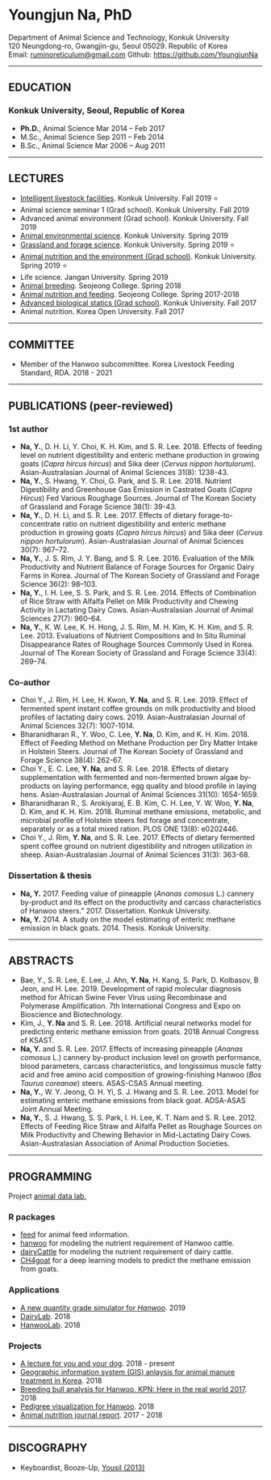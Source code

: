 # Youngjun Na, PhD   
Department of Animal Science and Technology, Konkuk University  
120 Neungdong-ro, Gwangjin-gu, Seoul 05029. Republic of Korea  
Email: ruminoreticulum@gmail.com
Github: https://github.com/YoungjunNa

--------------

## EDUCATION
### **Konkuk University**, Seoul, Republic of Korea  
- **Ph.D.**, Animal Science	Mar 2014 – Feb 2017  
- M.Sc., Animal Science	Sep 2011 – Feb 2014  
- B.Sc., Animal Science	Mar 2006 – Aug 2011  

--------------

## LECTURES   
- [Intelligent livestock facilities](https://github.com/YoungjunNa/2019-smart-livestock-facility). Konkuk University. Fall 2019 :star:  
- Animal science seminar 1 (Grad school). Konkuk University. Fall 2019
- Advanced animal environment (Grad school). Konkuk University. Fall 2019
- [Animal environmental science](https://youngjunna.github.io/animal-environmental-science/). Konkuk University. Spring 2019  
- [Grassland and forage science](https://youngjunna.github.io/presentation/2019/03/12/forage-sci-intro.html). Konkuk University. Spring 2019 :star:  
- [Animal nutrition and the environment (Grad school)](https://github.com/YoungjunNa/2019-animal-nutrition-and-the-environment). Konkuk University. Spring 2019 :star:  
- Life science. Jangan University. Spring 2019  
- [Animal breeding](https://github.com/YoungjunNa/2018_breeding_science). Seojeong College. Spring 2018
- [Animal nutrition and feeding](https://github.com/YoungjunNa/2018_animal_nutrition_and_feeding). Seojeong College. Spring 2017-2018  
- [Advanced biological statics (Grad school)](https://github.com/YoungjunNa/2017_advanced_biological_statics). Konkuk University. Fall 2017  
- Animal nutrition. Korea Open University. Fall 2017

--------------

## COMMITTEE
- Member of the Hanwoo subcommittee. Korea Livestock Feeding Standard, RDA. 2018 - 2021  

--------------

## PUBLICATIONS (peer-reviewed)  
### 1st author
- **Na, Y.**, D. H. Li, Y. Choi, K. H. Kim, and S. R. Lee. 2018.
Effects of feeding level on nutrient digestibility and enteric methane production in growing goats (*Capra hircus hircus*) and Sika deer (*Cervus nippon hortulorum*). Asian-Australasian Journal of Animal Sciences 31(8): 1238-43.  
- **Na, Y.**, S. Hwang, Y. Choi, G. Park, and S. R. Lee. 2018. Nutrient Digestibility and Greenhouse Gas Emission in Castrated Goats (*Capra Hircus*) Fed Various Roughage Sources. Journal of The Korean Society of Grassland and Forage Science 38(1): 39-43.  
- **Na, Y.**, D. H. Li, and S. R. Lee. 2017. Effects of dietary forage-to-concentrate ratio on nutrient digestibility and enteric methane production in growing goats (*Capra hircus hircus*) and Sika deer (*Cervus nippon hortulorum*). Asian-Australasian Journal of Animal Sciences 30(7): 967–72.  
- **Na, Y.**, J. S. Rim, J. Y. Bang, and S. R. Lee. 2016. Evaluation of the Milk Productivity and Nutrient Balance of Forage Sources for Organic Dairy Farms in Korea. Journal of The Korean Society of Grassland and Forage Science 36(2): 98–103.   
- **Na, Y.**, I. H. Lee, S. S. Park, and S. R. Lee. 2014. Effects of Combination of Rice Straw with Alfalfa Pellet on Milk Productivity and Chewing Activity in Lactating Dairy Cows. Asian-Australasian Journal of Animal Sciences 27(7): 960–64.  
- **Na, Y.**, K. W. Lee, K. H. Hong, J. S. Rim, M. H. Kim, K. H. Kim, and S. R. Lee. 2013. Evaluations of Nutrient Compositions and In Situ Ruminal Disappearance Rates of Roughage Sources Commonly Used in Korea. Journal of The Korean Society of Grassland and Forage Science 33(4): 269–74.  

### Co-author
- Choi Y., J. Rim, H. Lee, H. Kwon, **Y. Na**, and S. R. Lee. 2019. Effect of fermented spent instant coffee grounds on milk productivity and blood profiles of lactating dairy cows. 2019. Asian-Australasian Journal of Animal Sciences 32(7): 1007-1014.  
- Bharanidharan R., Y. Woo, C. Lee, **Y. Na**, D. Kim, and K. H. Kim. 2018. Effect of Feeding Method on Methane Production per Dry Matter Intake in Holstein Steers. Journal of The Korean Society of Grassland and Forage Science 38(4): 262-67.   
- Choi Y., E. C. Lee, **Y. Na**, and S. R. Lee. 2018. Effects of dietary supplementation with fermented and non-fermented brown algae by-products on laying performance, egg quality and blood profile in laying hens. Asian-Australasian Journal of Animal Sciences 31(10): 1654-1659.
- Bharanidharan R., S. Arokiyaraj, E. B. Kim, C. H. Lee, Y. W. Woo, **Y. Na**, D. Kim, and K. H. Kim. 2018. Ruminal methane emissions, metabolic, and microbial profile of Holstein steers fed forage and concentrate, separately or as a total mixed ration. PLOS ONE 13(8): e0202446.  
- Choi Y., J. Rim, **Y. Na**, and S. R. Lee. 2017. Effects of dietary fermented spent coffee ground on nutrient digestibility and nitrogen utilization in sheep. Asian-Australasian Journal of Animal Sciences 31(3): 363-68.

### Dissertation & thesis  
- **Na, Y.** 2017. Feeding value of pineapple (*Ananas comosus* L.) cannery by-product and its effect on the productivity and carcass characteristics of Hanwoo steers.” 2017. Dissertation. Konkuk University.  
- **Na, Y.** 2014. A study on the model estimating of enteric methane emission in black goats. 2014. Thesis. Konkuk University.

--------------

## ABSTRACTS
- Bae, Y., S. R. Lee, E. Lee, J. Ahn, **Y. Na**, H. Kang, S. Park, D. Kolbasov, B Jeon, and H. Lee. 2019. Development of rapid molecular diagnosis method for African Swine Fever Virus using Recombinase and Polymerase Amplification. 7th International Congress and Expo on Bioscience and Biotechnology.  
- Kim, J., **Y. Na** and S. R. Lee. 2018. Artificial neural networks model for predicting enteric methane emission from goats. 2018 Annual Congress of KSAST.  
- **Na, Y.** and S. R. Lee. 2017. Effects of increasing pineapple (*Ananas comosus* L.) cannery by-product inclusion level on growth performance, blood parameters, carcass characteristics, and longissimus muscle fatty acid and free amino acid composition of growing-finishing Hanwoo (*Bos Taurus coreanae*) steers. ASAS-CSAS Annual meeting.   
- **Na, Y.**, W. Y. Jeong, O. H. Yi, S. J. Hwang and S. R. Lee. 2013. Model for estimating enteric methane emissions from black goat. ADSA-ASAS Joint Annual Meeting.  
- **Na, Y.**, S. J. Hwang, S. S. Park, I. H. Lee, K. T. Nam and S. R. Lee. 2012. Effects of Feeding Rice Straw and Alfalfa Pellet as Roughage Sources on Milk Productivity and Chewing Behavior in Mid-Lactating Dairy Cows. Asian-Australasian Association of Animal Production Societies.  

--------------
## PROGRAMMING  
Project [animal data lab.](https://adatalab.github.io/)  

### R packages  
- [feed](https://github.com/adatalab/feed) for animal feed information.   
- [hanwoo](https://github.com/adatalab/hanwoo) for modeling the nutrient requirement of Hanwoo cattle.   
- [dairyCattle](https://github.com/adatalab/dairyCattle) for modeling the nutrient requirement of dairy cattle.
- [CH4goat](https://github.com/adatalab/CH4goat) for a deep learning models to predict the methane emission from goats.

### Applications  
- [A new quantity grade simulator for *Hanwoo*](https://youngjunna.shinyapps.io/hanwoo-new-windex/). 2019  
- [DairyLab](https://adatalab.github.io/dairylab-pro). 2018  
- [HanwooLab]( https://youngjunna.shinyapps.io/hanwoolab-example/). 2018  


### Projects    
- [A lecture for you and your dog](https://github.com/YoungjunNa/yourdog). 2018 - present  
- [Geographic information system (GIS) anlaysis for animal manure treatment in Korea](https://github.com/YoungjunNa/GIS-livestock-manure.git). 2018  
- [Breeding bull analysis for Hanwoo, KPN: Here in the real world 2017](https://youngjunna.github.io/adatalab/kpn-2017-sample.html). 2018
- [Pedigree visualization for Hanwoo](https://youngjunna.github.io/2018/04/10/kpn-network-full/). 2018  
- [Animal nutrition journal report](https://youngjunna.github.io/2018/07/04/animal-nutrition-journal-report/). 2017 - 2018   

--------------

## DISCOGRAPHY
- Keyboardist, Booze-Up, [Yousil (2013)](http://www.melon.com/album/detail.htm?albumId=2094686)  

